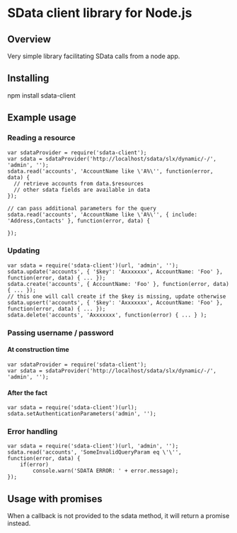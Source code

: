 SData client library for Node.js
================================

Overview
--------

Very simple library facilitating SData calls from a node app.

Installing
----------

npm install sdata-client

Example usage
-------------

### Reading a resource

    var sdataProvider = require('sdata-client');
    var sdata = sdataProvider('http://localhost/sdata/slx/dynamic/-/', 'admin', '');
    sdata.read('accounts', 'AccountName like \'A%\'', function(error, data) {
      // retrieve accounts from data.$resources
      // other sdata fields are available in data
    });

    // can pass additional parameters for the query
    sdata.read('accounts', 'AccountName like \'A%\'', { include: 'Address,Contacts' }, function(error, data) {

    });

### Updating
    var sdata = require('sdata-client')(url, 'admin', '');
    sdata.update('accounts', { '$key': 'Axxxxxxx', AccountName: 'Foo' }, function(error, data) { ... });
    sdata.create('accounts', { AccountName: 'Foo' }, function(error, data) { ... });
    // this one will call create if the $key is missing, update otherwise
    sdata.upsert('accounts', { '$key': 'Axxxxxxx', AccountName: 'Foo' }, function(error, data) { ... });
    sdata.delete('accounts', 'Axxxxxxx', function(error) { ... } );

### Passing username / password

#### At construction time

    var sdataProvider = require('sdata-client');
    var sdata = sdataProvider('http://localhost/sdata/slx/dynamic/-/', 'admin', '');

#### After the fact

    var sdata = require('sdata-client')(url);
    sdata.setAuthenticationParameters('admin', '');

### Error handling

    var sdata = require('sdata-client')(url, 'admin', '');
    sdata.read('accounts', 'SomeInvalidQueryParam eq \'\'', function(error, data) {
        if(error)
            console.warn('SDATA ERROR: ' + error.message);
    });

Usage with promises
-------------------

When a callback is not provided to the sdata method, it will return a promise instead.
